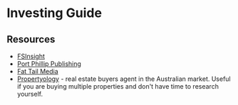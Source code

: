 # Investing Guide

## Resources

* [FSInsight](https://fsinsight.com/) 
* [Port Phillip Publishing](https://www.portphillippublishing.com.au/)
* [Fat Tail Media](https://fattailmedia.com.au/)
* [Propertyology](https://www.propertyology.com.au/) - real estate buyers agent in the Australian market. Useful if you are buying multiple properties and don't have time to research yourself.
